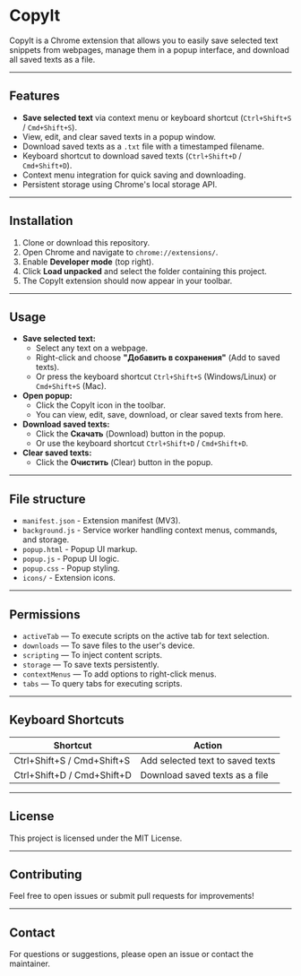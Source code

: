 # CopyIt

CopyIt is a Chrome extension that allows you to easily save selected text snippets from webpages, manage them in a popup interface, and download all saved texts as a file.

---

## Features

- **Save selected text** via context menu or keyboard shortcut (`Ctrl+Shift+S` / `Cmd+Shift+S`).
- View, edit, and clear saved texts in a popup window.
- Download saved texts as a `.txt` file with a timestamped filename.
- Keyboard shortcut to download saved texts (`Ctrl+Shift+D` / `Cmd+Shift+D`).
- Context menu integration for quick saving and downloading.
- Persistent storage using Chrome's local storage API.

---

## Installation

1. Clone or download this repository.
2. Open Chrome and navigate to `chrome://extensions/`.
3. Enable **Developer mode** (top right).
4. Click **Load unpacked** and select the folder containing this project.
5. The CopyIt extension should now appear in your toolbar.

---

## Usage

- **Save selected text:**
  - Select any text on a webpage.
  - Right-click and choose **"Добавить в сохранения"** (Add to saved texts).
  - Or press the keyboard shortcut `Ctrl+Shift+S` (Windows/Linux) or `Cmd+Shift+S` (Mac).
- **Open popup:**
  - Click the CopyIt icon in the toolbar.
  - You can view, edit, save, download, or clear saved texts from here.
- **Download saved texts:**
  - Click the **Скачать** (Download) button in the popup.
  - Or use the keyboard shortcut `Ctrl+Shift+D` / `Cmd+Shift+D`.
- **Clear saved texts:**
  - Click the **Очистить** (Clear) button in the popup.

---

## File structure

- `manifest.json` - Extension manifest (MV3).
- `background.js` - Service worker handling context menus, commands, and storage.
- `popup.html` - Popup UI markup.
- `popup.js` - Popup UI logic.
- `popup.css` - Popup styling.
- `icons/` - Extension icons.

---

## Permissions

- `activeTab` — To execute scripts on the active tab for text selection.
- `downloads` — To save files to the user's device.
- `scripting` — To inject content scripts.
- `storage` — To save texts persistently.
- `contextMenus` — To add options to right-click menus.
- `tabs` — To query tabs for executing scripts.

---

## Keyboard Shortcuts

| Shortcut          | Action              |
|-------------------|---------------------|
| Ctrl+Shift+S / Cmd+Shift+S | Add selected text to saved texts |
| Ctrl+Shift+D / Cmd+Shift+D | Download saved texts as a file     |

---

## License

This project is licensed under the MIT License.

---

## Contributing

Feel free to open issues or submit pull requests for improvements!

---

## Contact

For questions or suggestions, please open an issue or contact the maintainer.

